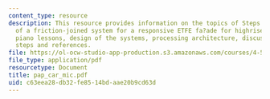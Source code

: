 ```yaml
---
content_type: resource
description: This resource provides information on the topics of Steps into the definition
  of a friction-joined system for a responsive ETFE fa?ade for highrise buildings,
  piano lessons, design of the systems, processing architecture, discussion, next
  steps and references.
file: https://ol-ocw-studio-app-production.s3.amazonaws.com/courses/4-511-digital-mock-up-workshop-spring-2006/c63eea28db32fe8514bdaae20b9cd63d_pap_car_mic.pdf
file_type: application/pdf
resourcetype: Document
title: pap_car_mic.pdf
uid: c63eea28-db32-fe85-14bd-aae20b9cd63d
---
```

